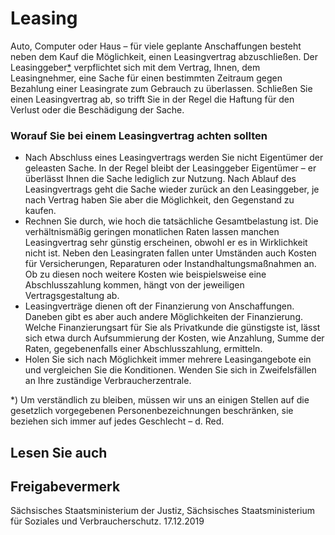 # Leasing

Auto, Computer oder Haus – für viele geplante Anschaffungen besteht neben dem Kauf die Möglichkeit, einen Leasingvertrag abzuschließen. Der Leasinggeber[\*](#FuNo) verpflichtet sich mit dem Vertrag, Ihnen, dem Leasingnehmer, eine Sache für einen bestimmten Zeitraum gegen Bezahlung einer Leasingrate zum Gebrauch zu überlassen. Schließen Sie einen Leasingvertrag ab, so trifft Sie in der Regel die Haftung für den Verlust oder die Beschädigung der Sache.

### Worauf Sie bei einem Leasingvertrag achten sollten

* Nach Abschluss eines Leasingvertrags werden Sie nicht Eigentümer der geleasten Sache. In der Regel bleibt der Leasinggeber Eigentümer – er überlässt Ihnen die Sache lediglich zur Nutzung. Nach Ablauf des Leasingvertrags geht die Sache wieder zurück an den Leasinggeber, je nach Vertrag haben Sie aber die Möglichkeit, den Gegenstand zu kaufen.
* Rechnen Sie durch, wie hoch die tatsächliche Gesamtbelastung ist. Die verhältnismäßig geringen monatlichen Raten lassen manchen Leasingvertrag sehr günstig erscheinen, obwohl er es in Wirklichkeit nicht ist. Neben den Leasingraten fallen unter Umständen auch Kosten für Versicherungen, Reparaturen oder Instandhaltungsmaßnahmen an. Ob zu diesen noch weitere Kosten wie beispielsweise eine Abschlusszahlung kommen, hängt von der jeweiligen Vertragsgestaltung ab.
* Leasingverträge dienen oft der Finanzierung von Anschaffungen. Daneben gibt es aber auch andere Möglichkeiten der Finanzierung. Welche Finanzierungsart für Sie als Privatkunde die günstigste ist, lässt sich etwa durch Aufsummierung der Kosten, wie Anzahlung, Summe der Raten, gegebenenfalls einer Abschlusszahlung, ermitteln.
* Holen Sie sich nach Möglichkeit immer mehrere Leasingangebote ein und vergleichen Sie die Konditionen. Wenden Sie sich in Zweifelsfällen an Ihre zuständige Verbraucherzentrale.

\*) Um verständlich zu bleiben, müssen wir uns an einigen Stellen auf die gesetzlich vorgegebenen Personenbezeichnungen beschränken, sie beziehen sich immer auf jedes Geschlecht – d. Red.

## Lesen Sie auch

## Freigabevermerk

Sächsisches Staatsministerium der Justiz, Sächsisches Staatsministerium für Soziales und Verbraucherschutz. 17.12.2019
